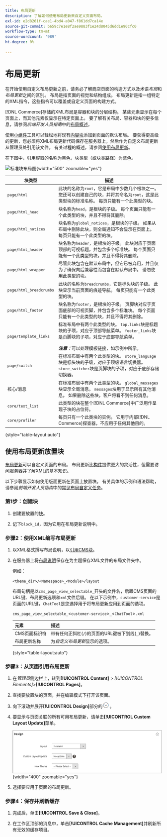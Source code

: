 ```yaml
---
title: 布局更新
description: 了解如何使用布局更新来自定义页面布局。
exl-id: e2d8261f-cae1-4bd4-a047-f861dd7ca14e
source-git-commit: b659c7e1e8f2ae9883f1e24d8045d6dd1e90cfc0
workflow-type: tm+mt
source-wordcount: '989'
ht-degree: 0%

---
```


# 布局更新

在开始使用自定义布局更新之前，请务必了解商店页面的构造方式以及术语&#x200B;*布局*&#x200B;和&#x200B;*布局更新*&#x200B;之间的区别。 布局是指页面的视觉和结构组成。 布局更新是指一组特定的XML指令，这些指令可以覆盖或自定义页面的构建方式。

[!DNL Commerce]存储的XML布局是容器和块的分层结构。 某些元素显示在每个页面上，而其他元素仅显示在特定页面上。 要了解有关布局、容器和块的更多信息，请参阅&#x200B;_前端开发人员指南_&#x200B;中的[布局概述](https://developer.adobe.com/commerce/frontend-core/guide/layouts/)。

使用[小组件](widgets.md)工具可以轻松地将现有[内容块](blocks.md)添加到页面的默认布局。 要获得更高级的更新，您必须将XML布局更新代码保存在服务器上，然后作为自定义布局更新从管理员处引用该文件。 有关过程的概述，请参阅[使用布局更新](layout-updates.md#place-a-block-using-layout-updates)。

在下图中，引用容器的名称为黑色，块类型（或块类路径）为蓝色。

![标准块布局图](./assets/page-layout-default.png){width="500" zoomable="yes"}

| 块类型 | 描述 |
|--- |--- |
| `page/html` | 此块的名称为`root`，它是布局中少数几个根块之一。 您还可以创建自己的块，并将其命名为`root`，这是此类型块的标准名称。 每页只能有一个此类型的块。 |
| `page/html_head` | 块名称为`head`，是根块的子级。 每个页面只能有一个此类型的块，并且不得将其删除。 |
| `page/html_notices` | 块名称为`global_notices`，是根块的子级。 如果从布局中删除此块，则全局通知不会显示在页面上。 每页只能有一个此类型的块。 |
| `page/html_header` | 块名称为`header`，是根块的子级。 此块对应于页面顶部的可视标题，并包含多个标准块。 每个页面只能有一个此类型的块，并且不得将其删除。 |
| `page/html_wrapper` | 尽管此块包含在默认布局中，但它已被弃用，并且仅为了确保向后兼容性而包含在默认布局中。 请勿使用此类型的块。 |
| `page/html_breadcrumbs` | 此块的名称为`breadcrumbs`，它是标头块的子级。 此块显示当前页面的痕迹导航。 每页只能有一个此类型的块。 |
| `page/html_footer` | 块名称为`footer`，是根块的子级。 页脚块对应于页面底部的可视页脚，并包含多个标准块。 每个页面只能有一个此类型的块，并且不得将其删除。 |
| `page/template_links` | 标准布局中有两个此类型的块。 `top.links`块是标题块的子项，对应于顶部导航菜单。 `footer_links`块是页脚块的子项，对应于底部导航菜单。 <br/><br/>**_注意：_**&#x200B;可以处理模板链接，如示例中所示。 |
| `page/switch` | 在标准布局中有两个此类型的块。 `store_language`块是标头块的子级，对应于顶级语言切换器。 `store_switcher`块是页脚块的子项，对应于底部存储切换器。 |
| 核心/消息 | 在标准布局中有两个此类型的块。 `global_messages`块显示全局消息。 `messages`块用于显示所有其他消息。 如果删除这些块，客户将看不到任何消息。 |
| `core/text_list` | 此类型的块在整个[!DNL Commerce]中广泛用作呈现子块的占位符。 |
| `core/profiler` | 每页只有一个此类块的实例。 它用于内部[!DNL Commerce]探查器，不应用于任何其他目的。 |

{style="table-layout:auto"}

## 使用布局更新放置块

[布局更新](layout-updates.md)可以自定义页面的布局。 布局更新比[构件](widgets.md)提供更大的灵活性，但需要访问服务器并了解XML的基本知识。

以下步骤显示如何使用版面更新在页面上放置块。 有关具体的示例和语法帮助，请参阅&#x200B;_前端开发人员指南_&#x200B;中的[常见布局自定义任务](https://developer.adobe.com/commerce/frontend-core/guide/layouts/)。

### 第1步：创建块

1. 创建要放置的[块](block-add.md)。

1. 记下`block_id`，因为它用在布局更新说明中。

### 步骤2：使用XML编写布局更新

1. 以XML格式撰写布局说明，以[引用CMS块](https://developer.adobe.com/commerce/frontend-core/guide/layouts/xml-manage/)。

1. 在服务器上将[布局说明](https://developer.adobe.com/commerce/frontend-core/guide/layouts/xml-instructions/)保存在为主题保存XML文件的布局文件夹中。

   例如：

   `<theme_dir>/<Namespace>_<Module>/layout`

   布局句柄是以`cms_page_view_selectable_`开头的文件名，后跟CMS页面的URL键、布局更新选项和`xml`文件后缀。 在以下示例中，`customer-service`是页面的URL键，`ChatTool`是您选择用于将布局更新应用到页面的选项。

   `cms_page_view_selectable_`&lt;`customer-service`>`_`&lt;`ChatTool`>`.xml`

   | 元素 | 描述 |
   |--- |--- |
   | CMS页面标识符 | 带有任何正斜杠(`/`)的页面的URL键被下划线(`_`)替换。 |
   | 布局更新名称 | 为&#x200B;_自定义布局更新_&#x200B;显示的选项。 |

   {style="table-layout:auto"}

### 步骤3：从页面引用布局更新

1. 在&#x200B;_管理员_&#x200B;侧边栏上，转到&#x200B;**[!UICONTROL Content]** > _[!UICONTROL Elements]_>**[!UICONTROL Pages]**。

1. 查找要放置块的页面，并在编辑模式下打开该页面。

1. 向下滚动并展开&#x200B;**[!UICONTROL Design]**&#x200B;部分的![扩展选择器](../assets/icon-display-expand.png)。

1. 要显示与页面关联的所有可用布局更新，请单击&#x200B;**[!UICONTROL Custom Layout Update]**&#x200B;菜单。

   ![自定义布局更新列表](./assets/page-design-custom-layout-update.png){width="400" zoomable="yes"}

1. 选择要应用于页面的布局更新。

### 步骤4：保存并刷新缓存

1. 完成后，单击&#x200B;**[!UICONTROL Save & Close]**。

1. 在工作区顶部的消息中，单击&#x200B;**[!UICONTROL Cache Management]**&#x200B;并刷新所有无效的缓存项目。
